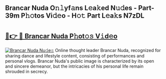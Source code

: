 ## Brancar Nuda O𝚗𝚕yf𝚊ns L𝚎a𝚔ed N𝚞𝚍es - Part-39m P𝚑𝚘tos Vi𝚍𝚎o - H𝚘𝚝 Part L𝚎a𝚔s N7zDL

# <h2><a href="http://kf2rx5l.oniu.top/?m=Brancar+Nuda">🔗👉 🔴 Brancar Nuda P𝚑ot𝚘𝚜 V𝚒d𝚎o</a></h2>

[![Brancar Nuda Nu𝚍e𝚜](https://i.imgur.com/0qMVB7G.gif)](http://kf2rx5l.oniu.top/?m=Brancar+Nuda)
Online thought leader Brancar Nuda, recognized for sharing dance and lifestyle content, consisting of performances and personal vlogs. Brancar Nuda's public image is characterized by its open and sincere demeanor, but the intricacies of his personal life remain shrouded in secrecy.  
